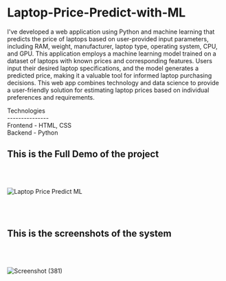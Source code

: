 # Laptop-Price-Predict-with-ML

I've developed a web application using Python and machine learning that predicts the price of laptops based on user-provided input parameters, including RAM, weight, manufacturer, laptop type, operating system, CPU, and GPU. This application employs a machine learning model trained on a dataset of laptops with known prices and corresponding features. Users input their desired laptop specifications, and the model generates a predicted price, making it a valuable tool for informed laptop purchasing decisions. This web app combines technology and data science to provide a user-friendly solution for estimating laptop prices based on individual preferences and requirements.

Technologies<br>---------------<br>
Frontend - HTML, CSS <br>
Backend - Python

<h2>This is the Full Demo of the project</h2><br><br>

![Laptop Price Predict ML](https://github.com/kusha2000/Laptop-Price-Predict-with-ML/assets/127003267/ba93b76b-8bca-465d-a5b4-17367998ff9e)

<br><br>
<h2>This is the screenshots of the system</h2><br><br>

![Screenshot (381)](https://github.com/kusha2000/Laptop-Price-Predict-with-ML/assets/127003267/e57accfb-63db-4a0e-a99a-93bbcaa565f0)
